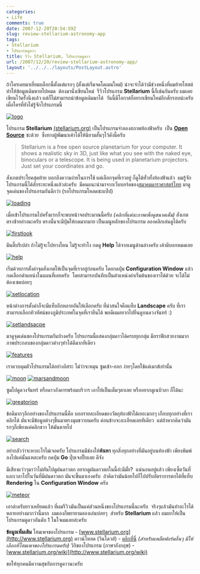 ```yaml
---
categories:
- Life
comments: true
date: 2007-12-20T20:54:59Z
slug: review-stellarium-astronomy-app
tags:
- Stellarium
- โปรแกรมดูดาว
title: รีวิว Stellarium, โปรแกรมดูดาว
url: /2007/12/20/review-stellarium-astronomy-app/
layout: '../../../layouts/PostLayout.astro'
---
```


ถ้าใครเคยมาเยี่ยมบล็อกนี้ตั้งแต่แรกๆ (ตั้งแต่เริ่มจดโดเมนใหม่) น่าจะจำได้ว่ามีช่วงหนึ่งที่ผมย้ายโฮสต์ ทำให้ข้อมูลเดิมหายไปหมด  ต้องมานั่งเขียนใหม่  รีวิวโปรแกรม **Stellarium** นี้ก็เช่นกันครับ ผมเคยเขียนไว้ครั้งนึงแล้ว แต่ก็ไม่สามารถนำข้อมูลเดิมมาได้  วันนี้มีโอกาสก็อยากเขียนใหม่อีกสักรอบน่ะครับ เผื่อใครที่ยังไม่รู้จักโปรแกรมนี้

[![logo](https://armno.in.th/wp-content/uploads/2007/12/logo-thumb.jpg)](https://armno.in.th/wp-content/uploads/2007/12/logo.jpg)

โปรแกรม **Stellarium** [(stellarium.org)](http://www.stellarium.org) เป็นโปรแกรมจำลองสภาพท้องฟ้าครับ  เป็น **[Open Source](http://en.wikipedia.org/wiki/Open_source)** ซะด้วย  ซึ่งทางผู้พัฒนาเค้าได้ให้นิยามสั้นๆไว้ดังนี้ครับ


> Stellarium is a free open source planetarium for your computer. It shows a realistic sky in 3D, just like what you see with the naked eye, binoculars or a telescope.
It is being used in planetarium projectors. Just set your coordinates and go.


สังเกตประโยคสุดท้าย บอกถึงความง่ายในการใช้ แค่เลือกจุดที่เราอยู่ ก็ดูได้ทั่วทั้งท้องฟ้าแล้ว  ผมรู้จักโปรแกรมนี้ได้สักระยะหนึ่งแล้วล่ะครับ  มีคนแนะนำมาจากเว็บบอร์ดของ[สมาคมดาราศาสตร์ไทย](http://thaiastro.nectec.or.th) มาดูจุดเด่นของโปรแกรมกันดีกว่า (รอโปรแกรมโหลดซะแป๊ป)

[![loading](https://armno.in.th/wp-content/uploads/2007/12/loading-thumb.jpg)](https://armno.in.th/wp-content/uploads/2007/12/loading.jpg)

เมื่อเข้าโปรแกรมไปครั้งแรกก็จะพบหน้าจอประมาณนี้ครับ _(คลิกที่แต่ละภาพเพื่อดูขนาดเต็ม)_ สังเกตตรงซ้ายล่างนะครับ ตรงนั้นจะมีปุ่มให้กดมากมาย เป็นเมนูหลักของโปรแกรม ลองคลิกเล่นดูได้ครับ

[![firstlook](https://armno.in.th/wp-content/uploads/2007/12/firstlook-thumb.jpg)](https://armno.in.th/wp-content/uploads/2007/12/firstlook.jpg)

มึนตึ๊บรึเปล่า ถ้าไม่รู้จะไปทางไหน ไม่รู้จะทำไง กดดู **Help** ได้จากเมนูด้านล่างครับ เค้ามีบอกหมดเลย

[![help](https://armno.in.th/wp-content/uploads/2007/12/help-thumb.jpg)](https://armno.in.th/wp-content/uploads/2007/12/help.jpg)

เริ่มด้วยการตั้งค่าจุดสังเกตให้เป็นจุดที่เราอยู่ก่อนครับ โดยกดปุ่ม **Configuration Window** แล้วกดเลือกตำแหน่งในแผนที่เลยครับ  โดยสามารถบันทึกเป็นตำแหน่งค่าเริ่มต้นของเราได้ด้วย จะได้ไม่ต้องเซตบ่อยๆ

[![setlocation](https://armno.in.th/wp-content/uploads/2007/12/setlocation-thumb.jpg)](https://armno.in.th/wp-content/uploads/2007/12/setlocation.jpg)

หน้าต่างการตั้งค่าก็จะมีแท็บอีกหลายอันให้เลือกครับ ที่น่าสนใจคือแท็บ **Landscape** ครับ ที่เราสามารถเลือกทิวทัศน์ของภูมิประเทศในจุดที่เรายืนได้ พอดีผมอยากไปยืนดูบนดวงจันทร์ :)

[![setlandsacpe](https://armno.in.th/wp-content/uploads/2007/12/setlandsacpe-thumb.jpg)](https://armno.in.th/wp-content/uploads/2007/12/setlandsacpe.jpg)

มาดูจุดเด่นของโปรแกรมกันบ้างครับ โปรแกรมนี้แสดงกลุ่มดาวได้ครบทุกกลุ่ม มีกราฟิกสวยงามมาก ภาพประกอบของกลุ่มดาวต่างๆทำได้ดีมากทีเดียว

[![features](https://armno.in.th/wp-content/uploads/2007/12/features-thumb1.jpg)](https://armno.in.th/wp-content/uploads/2007/12/features.jpg)

เราควบคุมตัวโปรแกรมได้อย่างอิสระ ไม่ว่าจะหมุน ซูมเข้า-ออก ง่ายๆโดยใช้แค่เมาส์เท่านั้น

[![moon](https://armno.in.th/wp-content/uploads/2007/12/moon-thumb.jpg)](https://armno.in.th/wp-content/uploads/2007/12/moon.jpg) [![marsandmoon](https://armno.in.th/wp-content/uploads/2007/12/marsandmoon-thumb.jpg)](https://armno.in.th/wp-content/uploads/2007/12/marsandmoon.jpg)

ซูมไปดูดวงจันทร์ หรือดาวอังคารพร้อมบริวาร เอาให้เป็นเต็มๆตาเลย หรืออยากดูเนบิวลา ก็ได้นะ

[![greatorion](https://armno.in.th/wp-content/uploads/2007/12/greatorion-thumb.jpg)](https://armno.in.th/wp-content/uploads/2007/12/greatorion.jpg)

ข้อดีมากๆอีกอย่างของโปรแกรมนี้คือ บอกรายละเอียดของวัตถุท้องฟ้าได้เยอะมากๆ เกือบทุกอย่างที่เราคลิกได้ มันจะมีข้อมูลต่างๆขึ้นมาตรงมุมขวาบนครับ ค่อนข้างจะละเอียดเลยทีเดียว  แต่ถ้าหากคิดว่ามันรกๆก็เพียงแค่คลิกขวา ให้มันหายไป

[![search](https://armno.in.th/wp-content/uploads/2007/12/search-thumb.jpg)](https://armno.in.th/wp-content/uploads/2007/12/search.jpg)

อย่ากลัวว่าจะหาอะไรไม่เจอครับ โปรแกรมมีช่องให้**ค้นหา** ทุกสิ่งทุกอย่างที่มันอยู่บนท้องฟ้า เพียงพิมพ์ลงไปแค่นั้นแหละครับ กดปุ่ม **Go** ปุ๊บเจอปั๊บเลย ดีจัง

มีเสียงแว่วๆมาว่าไม่ทันไปดูฝนดาวตก อยากดูฝนดาวตกในนี้อ่ะมีมั้ย?  แน่นอนอยู่แล้ว เพียงเซ็ตวันที่และเวลาไปในวันที่มีฝนดาวตก มันจะขึ้นมาเองครับ  ถ้าคิดว่ามันน้อยไปก็ไปปรับอัตราการตกได้ที่แท็บ **Rendering** ใน **Configuration Window** ครับ

[![meteor](https://armno.in.th/wp-content/uploads/2007/12/meteor-thumb.jpg)](https://armno.in.th/wp-content/uploads/2007/12/meteor.jpg)

เอาล่ะครับยาวเหยียดแล้ว ที่ผมรีวิวมันเป็นแค่ส่วนหนึ่งของโปรแกรมนี้นะครับ  จริงๆแล้วมันทำอะไรได้หลายอย่างมากว่านี้มาก  ผมเองก็พยายามลองเล่นบ่อยๆ  สำหรับ **Stellarium** แล้ว ผมยกให้เป็นโปรแกรมดูดาวอันดับ 1 ในใจผมเลยล่ะครับ

**ข้อมูลเพิ่มเติม**
โฮมเพจของโปรแกรม - [www.stellarium.org](http://www.stellarium.org)
ดาวน์โหลด (วินโดวส์) - [คลิกที่นี่](https://sourceforge.net/project/downloading.php?group_id=48857&filename=stellarium-0.9.0.exe&84662567) _(สำหรับแพล็ตฟอร์มอื่นๆ มีให้เลือกที่โฮมเพจของโปรแกรมครับ)_
วิกิของโปรแกรม (ภาษาอังกฤษ) - [www.stellarium.org/wiki](http://www.stellarium.org/wiki)

ขอให้ทุกคนมีความสุขกับการดูดาวนะครับ
